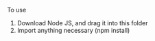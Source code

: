To use
1. Download Node JS, and drag it into this folder
2. Import anything necessary (npm install)
